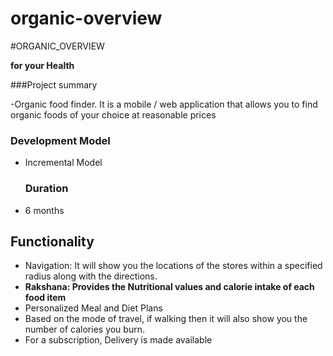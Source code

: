 # organic-overview

#ORGANIC_OVERVIEW

<b> for your Health</b>

###Project summary

-Organic food finder. It is a mobile / web application that allows you to find organic foods of your choice at reasonable prices

### Development Model
- Incremental Model

  ### Duration
- 6 months

## Functionality

- Navigation: It will show you the locations of the stores within a specified radius along with the directions.
- <b> Rakshana: Provides the Nutritional values and calorie intake of each food item</b>
- Personalized Meal and Diet Plans
- Based on the mode of travel, if walking then it will also show you the number of calories you burn. 
- For a subscription, Delivery is made available
